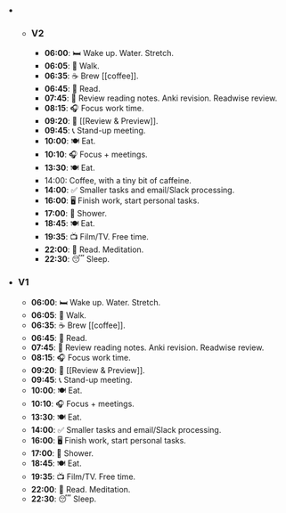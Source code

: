- - ### V2
	- **06:00**: 🛏️ Wake up. Water. Stretch.
	- **06:05**: 🥾 Walk.
	- **06:35**: ☕️ Brew [[coffee]].
	- **06:45**: 📖 Read.
	- **07:45**: 📝 Review reading notes. Anki revision. Readwise review.
	- **08:15**: 🎧 Focus work time.
	- **09:20**: 📑 [[Review & Preview]].
	- **09:45**: 📞 Stand-up meeting.
	- **10:00**: 🍽️ Eat.
	- **10:10**: 🎧 Focus + meetings.
	- **13:30**: 🍽️ Eat.
	- 14:00: Coffee, with a tiny bit of caffeine.
	- **14:00**: ✅ Smaller tasks and email/Slack processing.
	- **16:00**: 🖥️ Finish work, start personal tasks.
	- **17:00**: 🚿 Shower.
	- **18:45**: 🍽️ Eat.
	- **19:35**: 📺 Film/TV. Free time.
	- **22:00**: 📖 Read. Meditation.
	- **22:30**: 😴 Sleep.
- ### V1
	- **06:00**: 🛏️ Wake up. Water. Stretch.
	- **06:05**: 🥾 Walk.
	- **06:35**: ☕️ Brew [[coffee]].
	- **06:45**: 📖 Read.
	- **07:45**: 📝 Review reading notes. Anki revision. Readwise review.
	- **08:15**: 🎧 Focus work time.
	- **09:20**: 📑 [[Review & Preview]].
	- **09:45**: 📞 Stand-up meeting.
	- **10:00**: 🍽️ Eat.
	- **10:10**: 🎧 Focus + meetings.
	- **13:30**: 🍽️ Eat.
	- **14:00**: ✅ Smaller tasks and email/Slack processing.
	- **16:00**: 🖥️ Finish work, start personal tasks.
	- **17:00**: 🚿 Shower.
	- **18:45**: 🍽️ Eat.
	- **19:35**: 📺 Film/TV. Free time.
	- **22:00**: 📖 Read. Meditation.
	- **22:30**: 😴 Sleep.
